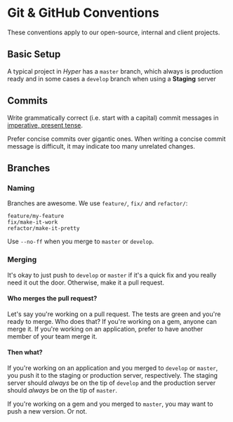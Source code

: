 # Git & GitHub Conventions

These conventions apply to our open-source, internal and client projects.

## Basic Setup

A typical project in *Hyper* has a `master` branch, which always is production ready
and in some cases a `develop` branch when using a **Staging** server

## Commits

Write grammatically correct (i.e. start with a capital) commit messages in [imperative, present tense](http://stackoverflow.com/questions/3580013/should-i-use-past-or-present-tense-in-git-commit-messages).

Prefer concise commits over gigantic ones. When writing a concise commit message
is difficult, it may indicate too many unrelated changes.

## Branches

### Naming

Branches are awesome. We use `feature/`, `fix/` and `refactor/`:

```
feature/my-feature
fix/make-it-work
refactor/make-it-pretty
```

Use `--no-ff` when you merge to `master` or `develop`.

### Merging

It's okay to just push to `develop` or `master` if it's a quick fix and you really need
it out the door. Otherwise, make it a pull request.

#### Who merges the pull request?

Let's say you're working on a pull request. The tests are green and you're ready
to merge. Who does that? If you're working on a gem, anyone can merge it. If you're
working on an application, prefer to have another member of your team merge it.

#### Then what?

If you're working on an application and you merged to `develop` or `master`, you push it to
the staging or production server, respectively. The staging server should *always* be on the
tip of `develop` and the production server should *always* be on the tip of `master`.

If you're working on a gem and you merged to `master`, you may want to push a new
version. Or not.

